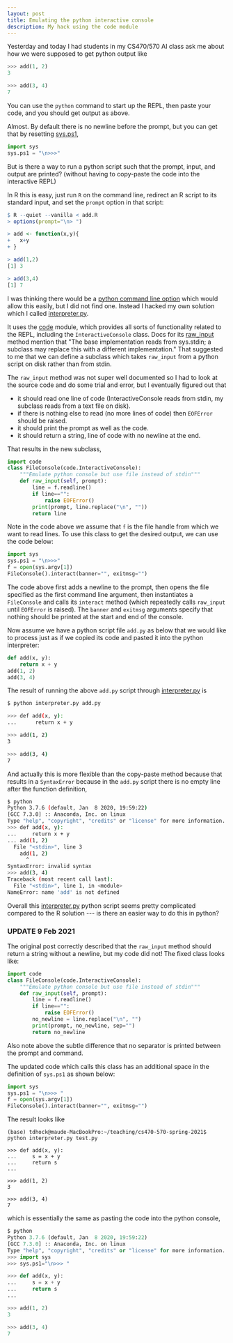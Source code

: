 ```yaml
---
layout: post
title: Emulating the python interactive console
description: My hack using the code module
---
```


Yesterday and today I had students in my CS470/570 AI class ask me
about how we were supposed to get python output like

```python
>>> add(1, 2)
3

>>> add(3, 4)
7

```

You can use the `python` command to start up the REPL, then paste your
code, and you should get output as above.

Almost. By default there is no newline before the prompt, but you can
get that by resetting
[sys.ps1](https://docs.python.org/3/library/sys.html#sys.ps1),

```python
import sys
sys.ps1 = "\n>>>"
```

But is there a way to run a python script such that the prompt, input,
and output are printed? (without having to copy-paste the code into
the interactive REPL)

In R this is easy, just run `R` on the command line, redirect an R
script to its standard input, and set the `prompt` option in that
script:

```r
$ R --quiet --vanilla < add.R 
> options(prompt="\n> ")

> add <- function(x,y){
+   x+y
+ }

> add(1,2)
[1] 3

> add(3,4)
[1] 7

```

I was thinking there would be a [python command line
option](https://docs.python.org/3/using/cmdline.html) which would
allow this easily, but I did not find one.
Instead I hacked my own solution which I called
[interpreter.py](https://github.com/tdhock/cs470-570-spring-2021/blob/master/interpreter.py). 

It uses the
[code](https://github.com/python/cpython/blob/master/Lib/code.py)
module, which provides all sorts of functionality related to the REPL,
including the `InteractiveConsole` class. Docs for its
[raw_input](https://docs.python.org/3/library/code.html#code.InteractiveConsole.raw_input)
method mention that "The base implementation reads from sys.stdin; a
subclass may replace this with a different implementation."  That
suggested to me that we can define a subclass which takes `raw_input`
from a python script on disk rather than from stdin. 

The `raw_input` method was not super well documented so I had to look
at the source code and do some trial and error, but I eventually
figured out that

* it should read one line of code (InteractiveConsole reads from
  stdin, my subclass reads from a text file on disk).
* if there is nothing else to read (no more lines of code) then
  `EOFError` should be raised.
* it should print the prompt as well as the code.
* it should return a string, line of code with no newline at the end.

That results in the new subclass,

```python
import code
class FileConsole(code.InteractiveConsole):
    """Emulate python console but use file instead of stdin"""
    def raw_input(self, prompt):
        line = f.readline()
        if line=="":
            raise EOFError()
        print(prompt, line.replace("\n", ""))
        return line
```

Note in the code above we assume that `f` is the file handle from
which we want to read lines. To use this class to get the desired
output, we can use the code below:

```python
import sys
sys.ps1 = "\n>>>"
f = open(sys.argv[1])
FileConsole().interact(banner="", exitmsg="")
```

The code above first adds a newline to the prompt, then opens the file
specified as the first command line argument, then instantiates a
`FileConsole` and calls its `interact` method (which repeatedly calls
`raw_input` until `EOFError` is raised). The `banner` and `exitmsg`
arguments specify that nothing should be printed at the start and end
of the console.

Now assume we have a python script file `add.py` as below that we
would like to process just as if we copied its code and pasted it into
the python interpreter:

```python
def add(x, y):
    return x + y
add(1, 2)
add(3, 4)
```

The result of running the above `add.py` script through
[interpreter.py](https://github.com/tdhock/cs470-570-spring-2021/blob/master/interpreter.py)
is

```bash
$ python interpreter.py add.py

>>> def add(x, y):
...      return x + y

>>> add(1, 2)
3

>>> add(3, 4)
7

```

And actually this is more flexible than the copy-paste method because
that results in a `SyntaxError` because in the `add.py` script there
is no empty line after the function definition,

```bash
$ python
Python 3.7.6 (default, Jan  8 2020, 19:59:22) 
[GCC 7.3.0] :: Anaconda, Inc. on linux
Type "help", "copyright", "credits" or "license" for more information.
>>> def add(x, y):
...     return x + y
... add(1, 2)
  File "<stdin>", line 3
    add(1, 2)
      ^
SyntaxError: invalid syntax
>>> add(3, 4)
Traceback (most recent call last):
  File "<stdin>", line 1, in <module>
NameError: name 'add' is not defined
```
Overall this
[interpreter.py](https://github.com/tdhock/cs470-570-spring-2021/blob/master/interpreter.py)
python script seems pretty complicated compared to the R solution ---
is there an easier way to do this in python?

### UPDATE 9 Feb 2021

The original post correctly described that the `raw_input` method
should return a string without a newline, but my code did not! The
fixed class looks like:

```python
import code
class FileConsole(code.InteractiveConsole):
    """Emulate python console but use file instead of stdin"""
    def raw_input(self, prompt):
        line = f.readline()
        if line=="":
            raise EOFError()
        no_newline = line.replace("\n", "")
        print(prompt, no_newline, sep="")
        return no_newline
```

Also note above the subtle difference that no separator is printed between
the prompt and command. 

The updated code which calls this class has an additional space in the
definition of `sys.ps1` as shown below:

```python
import sys
sys.ps1 = "\n>>> "
f = open(sys.argv[1])
FileConsole().interact(banner="", exitmsg="")
```

The result looks like

```
(base) tdhock@maude-MacBookPro:~/teaching/cs470-570-spring-2021$ python interpreter.py test.py 

>>> def add(x, y):
...     s = x + y
...     return s
... 

>>> add(1, 2)
3

>>> add(3, 4)
7

```

which is essentially the same as pasting the code into the python console,

```python
$ python
Python 3.7.6 (default, Jan  8 2020, 19:59:22) 
[GCC 7.3.0] :: Anaconda, Inc. on linux
Type "help", "copyright", "credits" or "license" for more information.
>>> import sys
>>> sys.ps1="\n>>> "

>>> def add(x, y):
...     s = x + y
...     return s
... 

>>> add(1, 2)
3

>>> add(3, 4)
7

```

